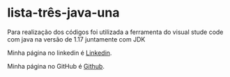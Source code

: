 # lista-três-java-una
Para realização dos códigos foi utilizada a ferramenta do visual stude code com java na versão de 1.17 juntamente com JDK

Minha página no linkedin é [Linkedin](https://www.linkedin.com/jobs/view/3557408565/).

Minha página no GitHub é [Github](https://github.com/JoaoVictor347).
